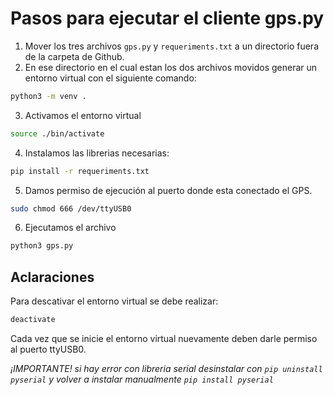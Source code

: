 # Pasos para ejecutar el cliente gps.py
1. Mover los tres archivos `gps.py` y `requeriments.txt` a un directorio fuera de la carpeta de Github.
2. En ese directorio en el cual estan los dos archivos movidos generar un entorno virtual con el siguiente comando:
```bash
python3 -m venv .
```
3. Activamos el entorno virtual
```bash
source ./bin/activate
```
4. Instalamos las librerias necesarias:
```bash
pip install -r requeriments.txt
```
5. Damos permiso de ejecución al puerto donde esta conectado el GPS.
```bash
sudo chmod 666 /dev/ttyUSB0
```
6. Ejecutamos el archivo
```bash
python3 gps.py
```

## Aclaraciones
Para descativar el entorno virtual se debe realizar:
```bash
deactivate
```

Cada vez que se inicie el entorno virtual nuevamente deben darle permiso al puerto ttyUSB0.

*¡IMPORTANTE! si hay error con libreria serial desinstalar con `pip uninstall pyserial` y volver a instalar manualmente `pip install pyserial`*